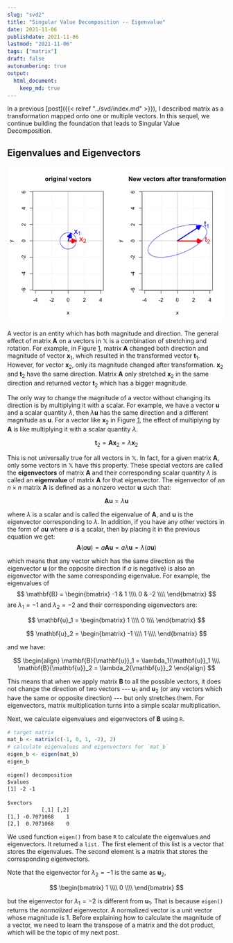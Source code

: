 ```yaml
---
slug: "svd2"
title: "Singular Value Decomposition -- Eigenvalue"
date: 2021-11-06
publishdate: 2021-11-06
lastmod: "2021-11-06"
tags: ["matrix"]
draft: false
autonumbering: true
output:
  html_document:
    keep_md: true
---
```


In a previous [post]({{< relref "../svd/index.md" >}}),
I described matrix as a transformation mapped onto one or multiple vectors.
In this sequel, we continue building the foundation that leads to
Singular Value Decomposition.



## Eigenvalues and Eigenvectors

![circle and ellipse](circle-transform-1.png "A circle (left) and a ellipse after transformation (right), as seen in the previous post.")

A vector is an entity which has both magnitude and direction. 
The general effect of matrix $\mathbf{A}$ on a vectors in $\mathbb{X}$ 
is a combination of stretching and rotation.
For example, in Figure [1](#circle-figure),
matrix $\mathbf{A}$ changed both direction and magnitude of vector $\mathbf{x}_1$,
which resulted in the transformed vector $\mathbf{t}_1$. 
However, for vector $\mathbf{x}_2$, only its magnitude changed after transformation. 
$\mathbf{x}_2$ and $\mathbf{t}_2$ have the same direction. 
Matrix $\mathbf{A}$ only stretched $\mathbf{x}_2$ in the same direction 
and returned vector $\mathbf{t}_2$ which has a bigger magnitude. 

The only way to change the magnitude of a vector without changing its direction 
is by multiplying it with a scalar. 
For example, we have a vector $\mathbf{u}$ and a scalar quantity $\lambda$, 
then $\lambda\mathbf{u}$ has the same direction and a different magnitude as $\mathbf{u}$.
For a vector like $\mathbf{x}_2$ in Figure [1](#circle-figure),
the effect of multiplying by $\mathbf{A}$
is like multiplying it with a scalar quantity $\lambda$.

$$
\mathbf{t}_2 = \mathbf{A}\mathbf{x}_2 = \lambda\mathbf{x}_2
$$ 

This is not universally true for all vectors in $\mathbb{X}$. 
In fact, for a given matrix $\mathbf{A}$,
only some vectors in $\mathbb{X}$ have this property. 
These special vectors are called the **eigenvectors** of matrix $\mathbf{A}$
and their corresponding scalar quantity $\lambda$ is called
an **eigenvalue** of matrix $\mathbf{A}$ for that eigenvector. 
The eigenvector of an $n \times n$ matrix $\mathbf{A}$ is defined as a nonzero vector
$\mathbf{u}$ such that:

$$
\mathbf{A}\mathbf{u} = \lambda\mathbf{u}
$$ 

where $\lambda$ is a scalar and is called the eigenvalue of $\mathbf{A}$, 
and $\mathbf{u}$ is the eigenvector corresponding to $\lambda$. 
In addition, if you have any other vectors in the form of $a\mathbf{u}$ 
where $a$ is a scalar, 
then by placing it in the previous equation we get:
$$
\mathbf{A}(a\mathbf{u}) = a\mathbf{A}\mathbf{u} = a\lambda\mathbf{u} = \lambda(a\mathbf{u})
$$ 

which means that any vector which has the same direction as the eigenvector $\mathbf{u}$ 
(or the opposite direction if $a$ is negative) is also an eigenvector 
with the same corresponding eigenvalue. 
For example, the eigenvalues of 
$$
\mathbf{B} = 
\begin{bmatrix}
  -1 & 1 \\\\
  0 & -2 \\\\
\end{bmatrix}
$$ 
are $\lambda_1 = -1$ and $\lambda_2 = -2$ and their corresponding eigenvectors are:

$$
\mathbf{u}_1 = 
\begin{bmatrix}
  1 \\\\
  0 \\\\
\end{bmatrix}
$$

$$
\mathbf{u}_2 = 
\begin{bmatrix}
  -1 \\\\
  1 \\\\
\end{bmatrix}
$$ 

and we have:

$$
\begin{align}
\mathbf{B}{\mathbf{u}}_1 = \lambda_1{\mathbf{u}}_1 \\\\
\mathbf{B}{\mathbf{u}}_2 = \lambda_2{\mathbf{u}}_2
\end{align}
$$

This means that when we apply matrix $\mathbf{B}$ to all the possible vectors, 
it does not change the direction of two vectors --- $\mathbf{u}_1$ and $\mathbf{u}_2$
(or any vectors which have the same or opposite direction) ---
but only stretches them. 
For eigenvectors, matrix multiplication turns into a simple scalar multiplication.

Next, we calculate eigenvalues and eigenvectors of $\mathbf{B}$ using `R`.

```r 
# target matrix
mat_b <- matrix(c(-1, 0, 1, -2), 2)
# calculate eigenvalues and eigenvectors for `mat_b`
eigen_b <- eigen(mat_b)
eigen_b
```

```
eigen() decomposition
$values
[1] -2 -1

$vectors
           [,1] [,2]
[1,] -0.7071068    1
[2,]  0.7071068    0
```

We used function `eigen()` from base `R` to calculate the eigenvalues and eigenvectors. 
It returned a `list.` 
The first element of this list is a vector that stores the eigenvalues. 
The second element is a matrix that stores the corresponding eigenvectors. 

Note that the eigenvector for ${\lambda}_2 = -1$ is the same as ${\mathbf{u}}_2$, 

$$
\begin{bmatrix}
  1 \\\\
  0 \\\\
\end{bmatrix}
$$

but the eigenvector for ${\lambda}_1 = -2$ is different from ${\mathbf{u}}_1$. 
That is because `eigen()` returns the *normalized* eigenvector.
A normalized vector is a unit vector whose magnitude is 1. 
Before explaining how to calculate the magnitude of a vector, 
we need to learn the transpose of a matrix and the dot product,
which will be the topic of my next post.

